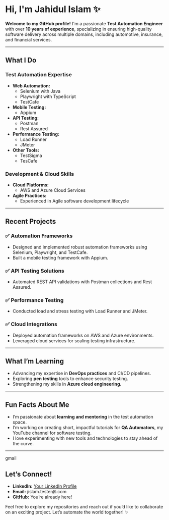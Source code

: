# Hi, I'm Jahidul Islam ✨

**Welcome to my GitHub profile!** I'm a passionate **Test Automation Engineer** with over **10 years of experience**, specializing in ensuring high-quality software delivery across multiple domains, including automotive, insurance, and financial services.

---

## **What I Do**

### **Test Automation Expertise**
- **Web Automation:**
  - Selenium with Java
  - Playwright with TypeScript
  - TestCafe
- **Mobile Testing:**
  - Appium
- **API Testing:**
  - Postman
  - Rest Assured
- **Performance Testing:**
  - Load Runner
  - JMeter
- **Other Tools:**
  - TestSigma
  - TesCafe

### **Development & Cloud Skills**
- **Cloud Platforms:**
  - AWS and Azure Cloud Services
- **Agile Practices:**
  - Experienced in Agile software development lifecycle

---

## **Recent Projects**

### ✅ **Automation Frameworks**
- Designed and implemented robust automation frameworks using Selenium, Playwright, and TestCafe.
- Built a mobile testing framework with Appium.

### ✅ **API Testing Solutions**
- Automated REST API validations with Postman collections and Rest Assured.

### ✅ **Performance Testing**
- Conducted load and stress testing with Load Runner and JMeter.

### ✅ **Cloud Integrations**
- Deployed automation frameworks on AWS and Azure environments.
- Leveraged cloud services for scaling testing infrastructure.

---

## **What I’m Learning**
- Advancing my expertise in **DevOps practices** and CI/CD pipelines.
- Exploring **pen testing** tools to enhance security testing.
- Strengthening my skills in **Azure cloud engineering.**

---

## **Fun Facts About Me**
- I’m passionate about **learning and mentoring** in the test automation space.
- I’m working on creating short, impactful tutorials for **QA Automators**, my YouTube channel for software testing.
- I love experimenting with new tools and technologies to stay ahead of the curve.

---
gmail
## **Let’s Connect!**
- **LinkedIn:** [Your LinkedIn Profile](#)
- **Email:** jislam.tester@.com
- **GitHub:** You’re already here!

Feel free to explore my repositories and reach out if you’d like to collaborate on an exciting project. Let’s automate the world together! ✨


